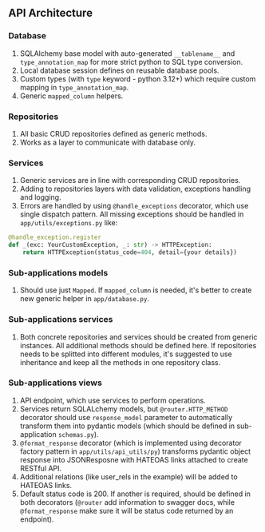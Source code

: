 ## API Architecture

### Database
1. SQLAlchemy base model with auto-generated `__tablename__` and `type_annotation_map` for more strict python to SQL type conversion.
2. Local database session defines on reusable database pools.
3. Custom types (with `type` keyword - python 3.12+) which require custom mapping in `type_annotation_map`.
4. Generic `mapped_column` helpers.

### Repositories
1. All basic CRUD repositories defined as generic methods.
2. Works as a layer to communicate with database only.

### Services
1. Generic services are in line with corresponding CRUD repositories.
2. Adding to repositories layers with data validation, exceptions handling and logging.
3. Errors are handled by using `@handle_exceptions` decorator, which use single dispatch pattern. All missing exceptions should be handled in `app/utils/exceptions.py` like:
```py
@handle_exception.register
def _(exc: YourCustomException, _: str) -> HTTPException:
    return HTTPException(status_code=404, detail={your details})
```

### Sub-applications models
1. Should use just `Mapped`. If `mapped_column` is needed, it's better to create new generic helper in `app/database.py`.

### Sub-applications services
1. Both concrete repositories and services should be created from generic instances. All additional methods should be defined here. If repositories needs to be splitted into different modules, it's suggested to use inheritance and keep all the methods in one repository class.

### Sub-applications views
1. API endpoint, which use services to perform operations.
2. Services return SQLALchemy models, but `@router.HTTP_METHOD` decorator should use `response_model` parameter to automatically transform them into pydantic models (which should be defined in sub-application `schemas.py`).
3. `@format_response` decorator (which is implemented using decorator factory pattern in `app/utils/api_utils/py`) transforms pydantic object response into JSONResposne with HATEOAS links attached to create RESTful API.
4. Additional relations (like user_rels in the example) will be added to HATEOAS links.
5. Default status code is 200. If another is required, should be defined in both decorators (`@router` add information to swagger docs, while `@format_response` make sure it will be status code returned by an endpoint).